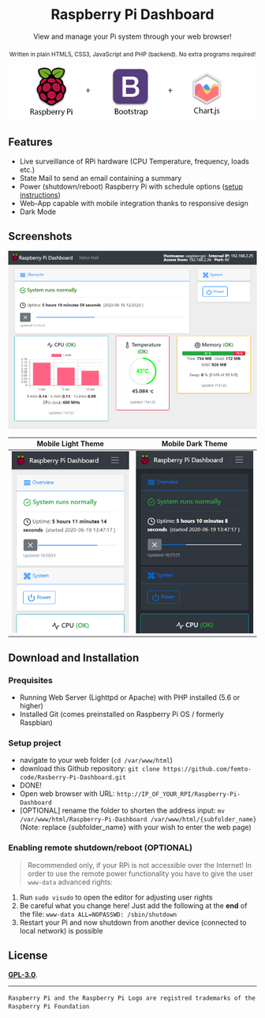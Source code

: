 # <div align="center">Raspberry Pi Dashboard</div>

<div align="center">View and manage your Pi system through your web browser!</div>
<p align="center"><sub>Written in plain HTML5, CSS3, JavaScript and PHP (backend). No extra programs required!</sub></p>

![Intro](img/intro.png?raw=true "Components of this project")

## Features

- Live surveillance of RPi hardware (CPU Temperature, frequency, loads etc.)
- State Mail to send an email containing a summary
- Power (shutdown/reboot) Raspberry Pi with schedule options ([setup instructions](https://github.com/femto-code/Rasberry-Pi-Dashboard#setup-project))
- Web-App capable with mobile integration thanks to responsive design
- Dark Mode

## Screenshots

![Preview](img/preview.png?raw=true "Preview of dashboard in a web browser")

| Mobile Light Theme                                | Mobile Dark Theme                               |
|:-------------------------------------------------:|:-----------------------------------------------:|
| ![](img/m2.png?raw=true)                          |                ![](img/m1.png?raw=true)         |

## Download and Installation

### Prequisites

- Running Web Server (Lighttpd or Apache) with PHP installed (5.6 or higher)
- Installed Git (comes preinstalled on Raspberry Pi OS / formerly Raspbian)

### Setup project

- navigate to your web folder (`cd /var/www/html`)
- download this Github repository: `git clone https://github.com/femto-code/Rasberry-Pi-Dashboard.git`
- DONE!
- Open web browser with URL: `http://IP_OF_YOUR_RPI/Raspberry-Pi-Dashboard`
- [OPTIONAL] rename the folder to shorten the address input: `mv /var/www/html/Raspberry-Pi-Dashboard /var/www/html/{subfolder_name}` (Note: replace {subfolder_name} with your wish to enter the web page)

### Enabling remote shutdown/reboot (OPTIONAL)
> Recommended only, if your RPi is not accessible over the Internet!
In order to use the remote power functionality you have to give the user `www-data` advanced rights:
1. Run `sudo visudo` to open the editor for adjusting user rights
2. Be careful what you change here! Just add the following at the **end** of the file: `www-data ALL=NOPASSWD: /sbin/shutdown`
3. Restart your Pi and now shutdown from another device (connected to local network) is possible

## License

[**GPL-3.0**](LICENSE).

---

`Raspberry Pi and the Raspberry Pi Logo are registred trademarks of the Raspberry Pi Foundation`